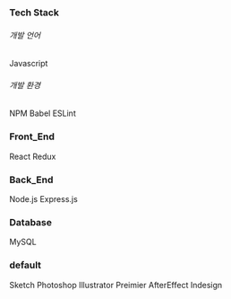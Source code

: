 ### Tech Stack 

###### 개발 언어
Javascript 

###### 개발 환경
NPM Babel ESLint

### Front_End
React Redux

### Back_End
Node.js Express.js

### Database
MySQL

### default
Sketch Photoshop Illustrator Preimier AfterEffect Indesign 

<!--
**Juhye-Kim/Juhye-Kim** is a ✨ _special_ ✨ repository because its `README.md` (this file) appears on your GitHub profile.

Here are some ideas to get you started:

- 🔭 I’m currently working on ...
- 🌱 I’m currently learning ...
- 👯 I’m looking to collaborate on ...
- 🤔 I’m looking for help with ...
- 💬 Ask me about ...
- 📫 How to reach me: ...
- 😄 Pronouns: ...
- ⚡ Fun fact: ...
-->

